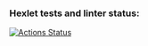 ### Hexlet tests and linter status:
[![Actions Status](https://github.com/gpiento/sql-for-developers-project-136/actions/workflows/hexlet-check.yml/badge.svg)](https://github.com/gpiento/sql-for-developers-project-136/actions)